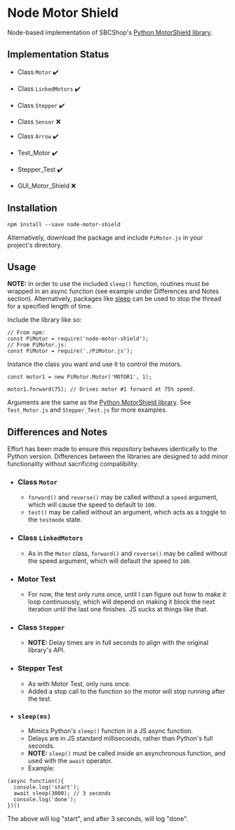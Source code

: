 # Node Motor Shield

Node-based implementation of SBCShop's [Python MotorShield library](https://github.com/sbcshop/MotorShield).

## Implementation Status

  - Class `Motor` :heavy_check_mark:
  - Class `LinkedMotors` :heavy_check_mark:
  - Class `Stepper` :heavy_check_mark:
  - Class `Sensor` :x:
  - Class `Arrow` :heavy_check_mark:

  - Test_Motor :heavy_check_mark:
  - Stepper_Test :heavy_check_mark:

  - GUI_Motor_Shield :x:

## Installation

```
npm install --save node-motor-shield
```

Alternatively, download the package and include `PiMotor.js` in your project's directory.

## Usage

**NOTE:** In order to use the included `sleep()` function, routines must be wrapped in an async function (see example under Differences and Notes section). Alternatively, packages like [sleep](https://www.npmjs.com/package/sleep) can be used to stop the thread for a specified length of time.

Include the library like so:

```
// From npm:
const PiMotor = require('node-motor-shield');
// From PiMotor.js:
const PiMotor = require('./PiMotor.js');
```

Instance the class you want and use it to control the motors.

```
const motor1 = new PiMotor.Motor('MOTOR1', 1);

motor1.forward(75); // Drives motor #1 forward at 75% speed.
```

Arguments are the same as the [Python MotorShield library](https://github.com/sbcshop/MotorShield). See `Test_Motor.js` and `Stepper_Test.js` for more examples.

## Differences and Notes

Effort has been made to ensure this repository behaves identically to the Python version. 
Differences between the libraries are designed to add minor functionality without sacrificing compatibility.

  - ### Class `Motor`
    - `forward()` and `reverse()` may be called without a `speed` argument, which will cause the speed to default to `100`.
    - `test()` may be called without an argument, which acts as a toggle to the `testmode` state.
  - ### Class `LinkedMotors`
    - As in the `Motor` class, `forward()` and `reverse()` may be called without the speed argument, which will default the speed to `100`.
  - ### Motor Test
    - For now, the test only runs once, until I can figure out how to make it loop continuously, which will depend on making it block the next iteration until the last one finishes. JS sucks at things like that.
  - ### Class `Stepper`
    - **NOTE:** Delay times are in full seconds to align with the original library's API.
  - ### Stepper Test
    - As with Motor Test, only runs once. 
    - Added a stop call to the function so the motor will stop running after the test.
  - ### `sleep(ms)`
    - Mimics Python's `sleep()` function in a JS async function.
    - Delays are in JS standard milliseconds, rather than Python's full seconds.
    - **NOTE:** `sleep()` must be called inside an asynchronous function, and used with the `await` operator.
    - Example:
```
(async function(){
  console.log('start');
  await sleep(3000); // 3 seconds
  console.log('done');
})()
```

The above will log "start", and after 3 seconds, will log "done".
